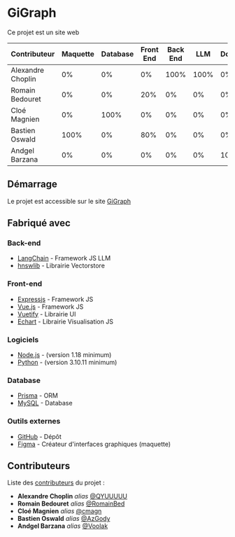 # GiGraph

Ce projet est un site web

| Contributeur | Maquette | Database | Front End | Back End | LLM | Documentation |
| ----------------- | --------------------- | --------------------- | --------------------- | --------------------- | --------------------- | --------------------- |
| Alexandre Choplin | 0%                    | 0%                    | 0%                    | 100%                  | 100%                  | 0%                    |
| Romain Bedouret   | 0%                    | 0%                    | 20%                   | 0%                    | 0%                    | 0%                    |
| Cloé Magnien      | 0%                    | 100%                  | 0%                    | 0%                    | 0%                    | 0%                    |
| Bastien Oswald    | 100%                  | 0%                    | 80%                   | 0%                    | 0%                    | 0%                    |
| Andgel Barzana    | 0%                    | 0%                    | 0%                    | 0%                    | 0%                    | 100%                  |

## Démarrage

Le projet est accessible sur le site [GiGraph](https://gigraph.fr)

## Fabriqué avec

### Back-end
* [LangChain](https://github.com/hwchase17/langchainjs) - Framework JS LLM
* [hnswlib](https://js.langchain.com/docs/modules/indexes/vector_stores/integrations/hnswlib) - Librairie Vectorstore
### Front-end
* [Expressjs](https://expressjs.com) - Framework JS
* [Vue.js](https://vuejs.org) - Framework JS
* [Vuetify](https://vuetifyjs.com) - Librairie UI
* [Echart](https://echarts.apache.org) - Librairie Visualisation JS
### Logiciels
* [Node.js](https://nodejs.org) - (version 1.18 minimum)
* [Python](https://www.python.org) - (version 3.10.11 minimum)
### Database
* [Prisma](https://www.prisma.io) - ORM
* [MySQL](https://www.mysql.com) - Database
### Outils externes
* [GitHub](https://github.com/Voolak/GiGraph) - Dépôt
* [Figma](https://www.figma.com) - Créateur d'interfaces graphiques (maquette)

## Contributeurs
Liste des [contributeurs](https://github.com/Voolak/GiGraph/contributors) du projet :
* **Alexandre Choplin** _alias_ [@QYUUUUU](https://github.com/QYUUUUU)
* **Romain Bedouret** _alias_ [@RomainBed](https://github.com/RomainBed)
* **Cloé Magnien** _alias_ [@cmagn](https://github.com/cmagn)
* **Bastien Oswald** _alias_ [@AzGody](https://github.com/AzGody)
* **Andgel Barzana** _alias_ [@Voolak](https://github.com/Voolak)
